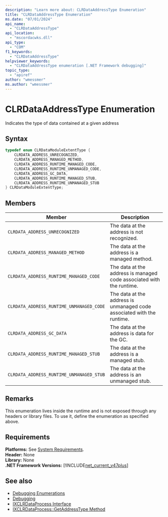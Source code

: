 ```yaml
---
description: "Learn more about: CLRDataAddressType Enumeration"
title: "CLRDataAddressType Enumeration"
ms.date: "07/01/2024"
api_name: 
  - "CLRDataAddressType"
api_location: 
  - "mscordacwks.dll"
api_type: 
  - "COM"
f1_keywords: 
  - "CLRDataAddressType"
helpviewer_keywords: 
  - "CLRDataAddressType enumeration [.NET Framework debugging]"
topic_type: 
  - "apiref"
author: "wmessmer"
ms.author: "wmessmer"
---
```

# CLRDataAddressType Enumeration

Indicates the type of data contained at a given address
  
## Syntax  
  
```cpp  
typedef enum CLRDataModuleExtentType {  
    CLRDATA_ADDRESS_UNRECOGNIZED,
    CLRDATA_ADDRESS_MANAGED_METHOD,
    CLRDATA_ADDRESS_RUNTIME_MANAGED_CODE,
    CLRDATA_ADDRESS_RUNTIME_UNMANAGED_CODE,
    CLRDATA_ADDRESS_GC_DATA,
    CLRDATA_ADDRESS_RUNTIME_MANAGED_STUB,
    CLRDATA_ADDRESS_RUNTIME_UNMANAGED_STUB
} CLRDataModuleExtentType;  
```  
  
## Members  
  
|Member|Description|  
|------------|-----------------|  
|`CLRDATA_ADDRESS_UNRECOGNIZED`|The data at the address is not recognized.|  
|`CLRDATA_ADDRESS_MANAGED_METHOD`|The data at the address is a managed method.|  
|`CLRDATA_ADDRESS_RUNTIME_MANAGED_CODE`|The data at the address is managed code associated with the runtime.|  
|`CLRDATA_ADDRESS_RUNTIME_UNMANAGED_CODE`|The data at the address is unmanaged code associated with the runtime.|
|`CLRDATA_ADDRESS_GC_DATA`|The data at the address is data for the GC.|
|`CLRDATA_ADDRESS_RUNTIME_MANAGED_STUB`|The data at the address is a managed stub.|
|`CLRDATA_ADDRESS_RUNTIME_UNMANAGED_STUB`|The data at the address is an unmanaged stub.|
  
## Remarks  

This enumeration lives inside the runtime and is not exposed through any headers or library files. To use it, define the enumeration as specified above.

## Requirements  

**Platforms:** See [System Requirements](../../get-started/system-requirements.md).  
**Header:** None  
**Library:** None  
**.NET Framework Versions:** [!INCLUDE[net_current_v47plus](../../../../includes/net-current-v47plus.md)]  
  
## See also

- [Debugging Enumerations](debugging-enumerations.md)
- [Debugging](index.md)
- [IXCLRDataProcess Interface](ixclrdataprocess-interface.md)
- [IXCLRDataProcess::GetAddressType Method](ixclrdataprocess-getaddresstype-method.md)